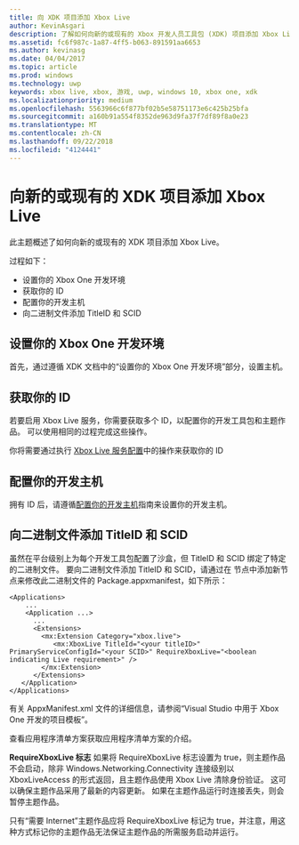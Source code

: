 ```yaml
---
title: 向 XDK 项目添加 Xbox Live
author: KevinAsgari
description: 了解如何向新的或现有的 Xbox 开发人员工具包 (XDK) 项目添加 Xbox Live。
ms.assetid: fc6f987c-1a87-4ff5-b063-891591aa6653
ms.author: kevinasg
ms.date: 04/04/2017
ms.topic: article
ms.prod: windows
ms.technology: uwp
keywords: xbox live, xbox, 游戏, uwp, windows 10, xbox one, xdk
ms.localizationpriority: medium
ms.openlocfilehash: 5563966c6f877bf02b5e58751173e6c425b25bfa
ms.sourcegitcommit: a160b91a554f8352de963d9fa37f7df89f8a0e23
ms.translationtype: MT
ms.contentlocale: zh-CN
ms.lasthandoff: 09/22/2018
ms.locfileid: "4124441"
---
```

# <a name="add-xbox-live-to-a-new-or-existing-xdk-project"></a>向新的或现有的 XDK 项目添加 Xbox Live

此主题概述了如何向新的或现有的 XDK 项目添加 Xbox Live。

过程如下：

- 设置你的 Xbox One 开发环境
- 获取你的 ID
- 配置你的开发主机
- 向二进制文件添加 TitleID 和 SCID


## <a name="setup-up-your-xbox-one-development-environment"></a>设置你的 Xbox One 开发环境
首先，通过遵循 XDK 文档中的“设置你的 Xbox One 开发环境”部分，设置主机。

## <a name="get-your-ids"></a>获取你的 ID

若要启用 Xbox Live 服务，你需要获取多个 ID，以配置你的开发工具包和主题作品。 可以使用相同的过程完成这些操作。

你将需要通过执行 [Xbox Live 服务配置](../xbox-live-service-configuration.md)中的操作来获取你的 ID

## <a name="configure-your-development-console"></a>配置你的开发主机

拥有 ID 后，请遵循[配置你的开发主机](configure-your-development-console.md)指南来设置你的开发主机。

## <a name="add-the-titleid-and-scid-to-your-binary"></a>向二进制文件添加 TitleID 和 SCID
虽然在平台级别上为每个开发工具包配置了沙盒，但 TitleID 和 SCID 绑定了特定的二进制文件。 要向二进制文件添加 TitleID 和 SCID，请通过在 <Extensions> 节点中添加新节点来修改此二进制文件的 Package.appxmanifest，如下所示：

```
<Applications>
    ...
    <Application ...>
      ...
      <Extensions>
        <mx:Extension Category="xbox.live">
           <mx:XboxLive TitleId="<your titleID>" PrimaryServiceConfigId="<your SCID>" RequireXboxLive="<boolean indicating Live requirement>" />
        </mx:Extension>
      </Extensions>
   </Application>
</Applications>
```

有关 AppxManifest.xml 文件的详细信息，请参阅“Visual Studio 中用于 Xbox One 开发的项目模板”。

查看应用程序清单方案获取应用程序清单方案的介绍。

**RequireXboxLive 标志** 如果将 RequireXboxLive 标志设置为 true，则主题作品不会启动，除非 Windows.Networking.Connectivity 连接级别以 XboxLiveAccess 的形式返回，且主题作品使用 Xbox Live 清除身份验证。 这可以确保主题作品采用了最新的内容更新。 如果在主题作品运行时连接丢失，则会暂停主题作品。

只有“需要 Internet”主题作品应将 RequireXboxLive 标记为 true，并注意，用这种方式标记你的主题作品无法保证主题作品的所需服务启动并运行。
